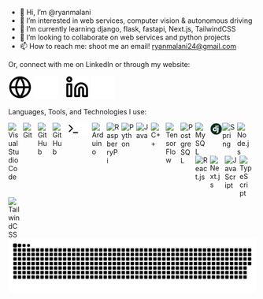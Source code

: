 - 👋 Hi, I’m @ryanmalani
- 👀 I’m interested in web services, computer vision & autonomous driving
- 🌱 I’m currently learning django, flask, fastapi, Next.js, TailwindCSS
- 💞️ I’m looking to collaborate on web services and python projects
- 📫 How to reach me: shoot me an email! ryanmalani24@gmail.com

Or, connect with me on LinkedIn or through my website:

[![website](./img/globe-light.svg)](https://www.ryanmalani.com#gh-light-mode-only)
[![website](./img/globe-dark.svg)](https://www.ryanmalani.com#gh-dark-mode-only)
&nbsp;&nbsp;
[![website](./img/linkedin-light.svg)](https://linkedin.com/in/ryanmalani#gh-light-mode-only)
[![website](./img/linkedin-dark.svg)](https://linkedin.com/in/ryanmalani#gh-dark-mode-only)
&nbsp;&nbsp;

Languages, Tools, and Technologies I use:

[<img align="left" alt="Visual Studio Code" width="25px" src="https://cdn.jsdelivr.net/gh/devicons/devicon/icons/vscode/vscode-original.svg" style="padding-right:5px;" />](https://code.visualstudio.com)
[<img align="left" alt="Git" width="25px" src="https://cdn.jsdelivr.net/gh/devicons/devicon/icons/git/git-original.svg" style="padding-right:5px;" />](https://git-scm.com)
[<img align="left" alt="GitHub" width="25px" src="https://user-images.githubusercontent.com/3369400/139447912-e0f43f33-6d9f-45f8-be46-2df5bbc91289.png" style="padding-right:5px;" />](https://github.com#gh-dark-mode-only)
[<img align="left" alt="GitHub" width="25px" src="https://user-images.githubusercontent.com/3369400/139448065-39a229ba-4b06-434b-bc67-616e2ed80c8f.png" style="padding-right:5px;" />](https://github.com#gh-light-mode-only)
[<img align="left" alt="Terminal" width="25px" src="./img/terminal-light.svg" />](https://support.apple.com/guide/terminal/welcome/mac#gh-light-mode-only)
[<img align="left" alt="Terminal" width="25px" src="./img/terminal-dark.svg" />](https://support.apple.com/guide/terminal/welcome/mac#gh-dark-mode-only)
[<img align="left" alt="Arduino" width="25px" src="https://cdn.jsdelivr.net/gh/devicons/devicon/icons/arduino/arduino-original.svg" style="padding-right:5px;" />](https://arduino.cc)
[<img align="left" alt="RaspberryPi" width="25px" src="https://cdn.jsdelivr.net/gh/devicons/devicon/icons/raspberrypi/raspberrypi-original.svg" style="padding-right:5px;" />](https://raspberrypi.com)
[<img align="left" alt="Python" width="25px" src="https://cdn.jsdelivr.net/gh/devicons/devicon/icons/python/python-original.svg" style="padding-right:5px;" />](https://python.org)
[<img align="left" alt="Java" width="25px" src="https://cdn.jsdelivr.net/gh/devicons/devicon/icons/java/java-original.svg" style="padding-right:5px;" />](https://docs.oracle.com/en/java/)
[<img align="left" alt="C++" width="25px" src="https://upload.wikimedia.org/wikipedia/commons/1/18/ISO_C%2B%2B_Logo.svg" style="padding-right:5px;" />](https://learn.microsoft.com/en-us/cpp/?view=msvc-170)
[<img align="left" alt="TensorFlow" width="25px" src="https://cdn.jsdelivr.net/gh/devicons/devicon/icons/tensorflow/tensorflow-original.svg" style="padding-right:5px;" />](https://www.tensorflow.org)
[<img align="left" alt="PostgreSQL" width="25px" src="https://cdn.jsdelivr.net/gh/devicons/devicon/icons/postgresql/postgresql-original.svg" style="padding-right:5px;" />](https://www.postgresql.org)
[<img align="left" alt="MySQL" width="25px" src="https://cdn.jsdelivr.net/gh/devicons/devicon/icons/mysql/mysql-original.svg" style="padding-right:5px;" />](https://www.mysql.com)
[<img align="left" alt="Django" width="25px" src="./img/django.png" />](https://www.djangoproject.com)
[<img align="left" alt="Spring" width="25px" src="https://cdn.jsdelivr.net/gh/devicons/devicon/icons/spring/spring-original.svg" style="padding-right:5px;" />](https://spring.io)
[<img align="left" alt="Node.js" width="25px" src="https://cdn.jsdelivr.net/gh/devicons/devicon/icons/nodejs/nodejs-original.svg" style="padding-right:5px;" />](https://nodejs.org/en/docs/)
[<img align="left" alt="React.js" width="25px" src="https://cdn.jsdelivr.net/gh/devicons/devicon/icons/react/react-original.svg" style="padding-right:5px;" />](https://reactjs.org)
[<img align="left" alt="Next.js" width="25px" src="https://cdn.jsdelivr.net/gh/devicons/devicon/icons/nextjs/nextjs-original.svg" style="padding-right:5px;" />](https://nextjs.org)
[<img align="left" alt="JavaScript" width="25px" src="https://cdn.jsdelivr.net/gh/devicons/devicon/icons/javascript/javascript-original.svg" style="padding-right:5px;" />](https://devdocs.io/javascript/)
[<img align="left" alt="TypeScript" width="25px" src="https://cdn.jsdelivr.net/gh/devicons/devicon/icons/typescript/typescript-original.svg" style="padding-right:5px;" />](https://typescriptlang.org)
[<img align="left" alt="TailwindCSS" width="25px" src="https://cdn.jsdelivr.net/gh/devicons/devicon/icons/tailwindcss/tailwindcss-plain.svg" style="" />](https://tailwindcss.com)

<br />
<br />

<picture>
  <source media="(prefers-color-scheme: dark)" srcset="https://raw.githubusercontent.com/ryanmalani/ryanmalani/output/github-contribution-grid-snake-dark.svg" />
  <source media="(prefers-color-scheme: light)" srcset="https://raw.githubusercontent.com/ryanmalani/ryanmalani/output/github-contribution-grid-snake-dark.svg" />
  <img alt="github-snake" src="https://raw.githubusercontent.com/ryanmalani/ryanmalani/output/github-contribution-grid-snake-dark.svg" />
</picture>

[website]: https://ryanmalani.com
[linkedin]: https://linkedin.com/in/ryanmalani

<!---
ryanmalani/ryanmalani is a ✨ special ✨ repository because its `README.md` (this file) appears on your GitHub profile.
You can click the Preview link to take a look at your changes.
--->
